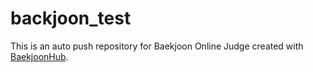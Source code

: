 # backjoon_test
This is an auto push repository for Baekjoon Online Judge created with [BaekjoonHub](https://github.com/BaekjoonHub/BaekjoonHub).
